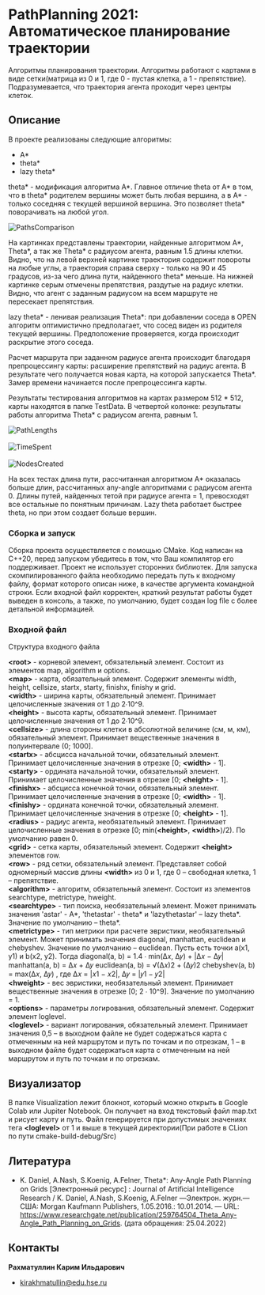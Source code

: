 # PathPlanning 2021: Автоматическое планирование траектории
Алгоритмы планирования траектории.
Алгоритмы работают с картами в виде сетки(матрица из 0 и 1, где 0 - пустая клетка, а 1 - препятствие). Подразумевается,
что траектория агента проходит через центры клеток.
## Описание
В проекте реализованы следующие алгоритмы:
- A*
- theta*
- lazy theta*

theta* - модификация алгоритма A*. Главное отличие theta от A* в том, что в theta* родителем вершины может быть любая 
вершина, а в A* - только соседняя с текущей вершиной вершина. Это позволяет theta* поворачивать на любой угол.

![PathsComparison](./Images/Paths.png)

На картинках представлены траектории, найденные алгоритмом A*, Theta*, а так же Theta* с радиусом агента, равным 1.5 длины клетки.
Видно, что на левой верхней картинке траектория содержит повороты на любые углы, а траектория справа сверху - только на 90 и 45 градусов,
из-за чего длина пути, найденного theta* меньше. На нижней картинке серым отмечены препятствия, раздутые на радиус клетки.
Видно, что агент с заданным радиусом на всем маршруте не пересекает препятствия.

lazy theta* - ленивая реализация Theta*: при добавлении соседа в OPEN алгоритм оптимистично предполагает, что сосед
виден из родителя текущей вершины. Предположение проверяется, когда происходит раскрытие этого соседа.

Расчет маршрута при заданном радиусе агента происходит благодаря препроцессингу карты: расширение препятствий на радиус 
агента. В результате чего получается новая карта, на которой запускается Theta*. Замер времени начинается после 
препроцессинга карты.

Результаты тестирования алгоритмов на картах размером 512 * 512, карты находятся в папке TestData. В четвертой колонке:
результаты работы алгоритма Theta* с радиусом агента, равным 1.

![PathLengths](./Images/PathLength.png)
<br/>
<br/>
![TimeSpent](./Images/WorkingTime.png)
<br/>
<br/>
![NodesCreated](./Images/NodesCreated.png)

На всех тестах длина пути, рассчитанная алгоритмом A* оказалась больше длин, рассчитанных any-angle алгоритмами с 
радиусом агента 0. Длины путей, найденных тетой при радиусе агента = 1, превосходят все остальные по понятным причинам.
Lazy theta работает быстрее theta, но при этом создает больше вершин.

### Сборка и запуск

Сборка проекта осуществляется с помощью CMake. Код написан на C++20, перед запуском убедитесь в том, что Ваш компилятор
его поддерживает. Проект не использует сторонних библиотек.
Для запуска скомпилированного файла необходимо передать путь к входному файлу, формат которого описан ниже, в качестве
аргумента командной строки. Если входной файл корректен, краткий результат работы будет выведен в консоль, а также, по
умолчанию, будет создан log file с более детальной информацией.

### Входной файл
Структура входного файла

**\<root>** - корневой элемент, обязательный элемент. Состоит из элементов map, algorithm и
options.<br/>
**\<map>** - карта, обязательный элемент. Содержит элементы width, height, cellsize, startx, starty,
finishx, finishy и grid.<br/>
**\<width>** - ширина карты, обязательный элемент. Принимает целочисленные значения от 1 до
2∙10^9.<br/>
**\<height>** - высота карты, обязательный элемент. Принимает целочисленные значения от 1 до
2∙10^9.<br/>
**\<cellsize>** - длина стороны клетки в абсолютной величине (см, м, км), обязательный элемент. Принимает вещественные значения в полуинтервале (0; 1000].<br/>
**\<startx>** - абсцисса начальной точки, обязательный элемент. Принимает целочисленные значения в отрезке [0; **\<width>** - 1].<br/>
**\<starty>** - ордината начальной точки, обязательный элемент. Принимает целочисленные значения в отрезке [0; **\<height>** - 1].<br/>
**\<finishx>** - абсцисса конечной точки, обязательный элемент. Принимает целочисленные значения в отрезке [0; **\<width>** - 1].<br/>
**\<finishy>** - ордината конечной точки, обязательный элемент. Принимает целочисленные значения в отрезке [0; **\<height>** - 1].<br/>
**\<radius>** - радиус агента, необязательный элемент. Принимает целочисленные значения в отрезке [0; min(**\<height>**, **\<width>**)/2). По умолчанию равен 0.<br/>
**\<grid>** - сетка карты, обязательный элемент. Содержит **\<height>** элементов row.<br/>
**\<row>** - ряд сетки, обязательный элемент. Представляет собой одномерный массив длины **\<width>**
из 0 и 1, где 0 – свободная клетка, 1 – препятствие.<br/>
**\<algorithm>** - алгоритм, обязательный элемент. Состоит из элементов searchtype, metrictype, hweight.<br/>
**\<searchtype>** - тип поиска, необязательный элемент. Может принимать значения 'astar' - A*, 'thetastar' - theta* и 
'lazythetastar' – lazy theta*. Значение по умолчанию – theta*.<br/>
**\<metrictype>** - тип метрики при расчете эвристики, необязательный элемент. Может принимать значения diagonal, manhattan, euclidean и chebyshev. Значение по умолчанию – euclidean.
Пусть есть точки a(x1, y1) и b(x2, y2). Тогда
diagonal(a, b) = 1.4 ∙ min(∆𝑥, ∆𝑦) + |∆𝑥 − ∆𝑦| manhattan(a, b) = ∆𝑥 + ∆𝑦
euclidean(a, b) = √(∆𝑥)2 + (∆𝑦)2 chebyshev(a, b) = max(∆𝑥, ∆𝑦) , где ∆𝑥 = |𝑥1 − 𝑥2|, ∆𝑦 = |𝑦1 − 𝑦2|<br/>
**\<hweight>** - вес эвристики, необязательный элемент. Принимает вещественные значения в отрезке [0; 2 ∙ 10^9]. Значение по умолчанию = 1.<br/>
**\<options>** - параметры логирования, обязательный элемент. Содержит элемент loglevel.<br/>
**\<loglevel>** - вариант логирования, обязательный элемент. Принимает значения 0,5 – в выходном файле не будет содержаться карта с отмеченным на ней маршрутом и путь по точкам и по отрезкам, 1 – в выходном файле будет содержаться карта с отмеченным на ней маршрутом и путь по точкам и по отрезкам.<br/>

## Визуализатор
В папке Visualization лежит блокнот, который можно открыть в Google Colab или Jupiter Notebook. Он получает на вход
текстовый файл map.txt и рисует карту и путь. Файл генерируется при допустимых значениях тега **\<loglevel>** от 1 и 
выше в текущей директории(При работе в CLion по пути cmake-build-debug/Src)
## Литература
- K. Daniel, A.Nash, S.Koenig, A.Felner, Theta*: Any-Angle Path Planning on Grids [Электронный ресурс] : Journal of Artiﬁcial Intelligence Research  / K. Daniel, A.Nash, S.Koenig, A.Felner —Электрон. журн.— США: Morgan Kaufmann Publishers, 1.05.2016.: 10.01.2014. — URL: https://www.researchgate.net/publication/259764504_Theta_Any-Angle_Path_Planning_on_Grids. (дата обращения: 25.04.2022)
## Контакты
**Рахматуллин Карим Ильдарович**
- kirakhmatullin@edu.hse.ru
